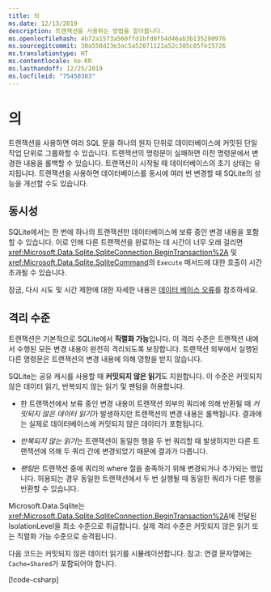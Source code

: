 ```yaml
---
title: 의
ms.date: 12/13/2019
description: 트랜잭션을 사용하는 방법을 알아봅니다.
ms.openlocfilehash: 4b72a1573a560ffd1bfd0f54d46ab3b135280976
ms.sourcegitcommit: 30a558d23e3ac5a52071121a52c305c85fe15726
ms.translationtype: HT
ms.contentlocale: ko-KR
ms.lasthandoff: 12/25/2019
ms.locfileid: "75450383"
---
```

# <a name="transactions"></a>의

트랜잭션을 사용하면 여러 SQL 문을 하나의 원자 단위로 데이터베이스에 커밋된 단일 작업 단위로 그룹화할 수 있습니다. 트랜잭션의 명령문이 실패하면 이전 명령문에서 변경한 내용을 롤백할 수 있습니다. 트랜잭션이 시작될 때 데이터베이스의 초기 상태는 유지됩니다. 트랜잭션을 사용하면 데이터베이스를 동시에 여러 번 변경할 때 SQLite의 성능을 개선할 수도 있습니다.

## <a name="concurrency"></a>동시성

SQLite에서는 한 번에 하나의 트랜잭션만 데이터베이스에 보류 중인 변경 내용을 포함할 수 있습니다. 이로 인해 다른 트랜잭션을 완료하는 데 시간이 너무 오래 걸리면 <xref:Microsoft.Data.Sqlite.SqliteConnection.BeginTransaction%2A> 및 <xref:Microsoft.Data.Sqlite.SqliteCommand>의 `Execute` 메서드에 대한 호출이 시간 초과될 수 있습니다.

잠금, 다시 시도 및 시간 제한에 대한 자세한 내용은 [데이터 베이스 오류](database-errors.md)를 참조하세요.

## <a name="isolation-levels"></a>격리 수준

트랜잭션은 기본적으로 SQLite에서 **직렬화 가능**입니다. 이 격리 수준은 트랜잭션 내에서 수행된 모든 변경 내용이 완전히 격리되도록 보장합니다. 트랜잭션 외부에서 실행된 다른 명령문은 트랜잭션의 변경 내용에 의해 영향을 받지 않습니다.

SQLite는 공유 캐시를 사용할 때 **커밋되지 않은 읽기**도 지원합니다. 이 수준은 커밋되지 않은 데이터 읽기, 반복되지 않는 읽기 및 팬텀을 허용합니다.

- 한 트랜잭션에서 보류 중인 변경 내용이 트랜잭션 외부의 쿼리에 의해 반환될 때 *커밋되지 않은 데이터 읽기*가 발생하지만 트랜잭션의 변경 내용은 롤백됩니다. 결과에는 실제로 데이터베이스에 커밋되지 않은 데이터가 포함됩니다.

- *반복되지 않는 읽기*는 트랜잭션이 동일한 행을 두 번 쿼리할 때 발생하지만 다른 트랜잭션에 의해 두 쿼리 간에 변경되었기 때문에 결과가 다릅니다.

- *팬텀*은 트랜잭션 중에 쿼리의 where 절을 충족하기 위해 변경되거나 추가되는 행입니다. 허용되는 경우 동일한 트랜잭션에서 두 번 실행될 때 동일한 쿼리가 다른 행을 반환할 수 있습니다.

Microsoft.Data.Sqlite는 <xref:Microsoft.Data.Sqlite.SqliteConnection.BeginTransaction%2A>에 전달된 IsolationLevel을 최소 수준으로 취급합니다. 실제 격리 수준은 커밋되지 않은 읽기 또는 직렬화 가능 수준으로 승격됩니다.

다음 코드는 커밋되지 않은 데이터 읽기를 시뮬레이션합니다. 참고: 연결 문자열에는 `Cache=Shared`가 포함되어야 합니다.

[!code-csharp[](../../../../samples/snippets/standard/data/sqlite/DirtyReadSample/Program.cs?name=snippet_DirtyRead)]
